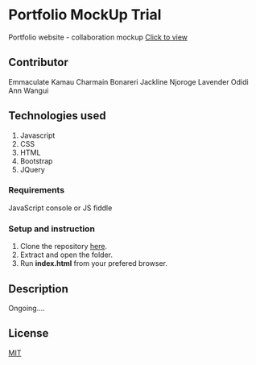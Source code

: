 # Portfolio MockUp Trial
Portfolio website - collaboration mockup 
[Click to view]()

## Contributor
Emmaculate Kamau
Charmain Bonareri
Jackline Njoroge
Lavender Odidi
Ann Wangui

## Technologies used

1. Javascript
2. CSS
3. HTML
4. Bootstrap
5. JQuery

### Requirements

JavaScript console or JS fiddle

### Setup and instruction
1. Clone the repository [here]().
2. Extract and open the folder.
3. Run **index.html** from your prefered browser.

## Description

Ongoing....

## License

[MIT](https://choosealicense.com/licenses/mit/)